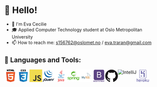 # 👋 Hello!
- 👧 I'm Eva Cecilie
- 🎓 Applied Computer Technology student at Oslo Metropolitan University
- 📫 How to reach me: s156762@oslomet.no / eva.traran@gmail.com

## 🧰 Languages and Tools:
<p align="center">
<img src="https://raw.githubusercontent.com/github/explore/80688e429a7d4ef2fca1e82350fe8e3517d3494d/topics/html/html.png" alt="Html" height="40" align="left" />
<img src="https://raw.githubusercontent.com/github/explore/80688e429a7d4ef2fca1e82350fe8e3517d3494d/topics/css/css.png" alt="Css" height="40" align="left" />
<img src="https://raw.githubusercontent.com/github/explore/80688e429a7d4ef2fca1e82350fe8e3517d3494d/topics/javascript/javascript.png" alt="Javascript" height="40" align="left" />
<img src="https://raw.githubusercontent.com/devicons/devicon/master/icons/jquery/jquery-original-wordmark.svg" alt="Jquery" height="40" align="left" />
<img src="https://raw.githubusercontent.com/devicons/devicon/master/icons/java/java-original-wordmark.svg" alt="Java" height="40" align="left" />
<img src="https://raw.githubusercontent.com/devicons/devicon/master/icons/spring/spring-original-wordmark.svg" alt="Springboot" height="40" align="left" />
<img src="https://raw.githubusercontent.com/github/explore/80688e429a7d4ef2fca1e82350fe8e3517d3494d/topics/mysql/mysql.png" alt="MySql" height="40" align="left" />
<img src="https://raw.githubusercontent.com/devicons/devicon/master/icons/bootstrap/bootstrap-plain-wordmark.svg" alt="Bootstrap" height="40" align="left" /> 
<img src="https://raw.githubusercontent.com/github/explore/78df643247d429f6cc873026c0622819ad797942/topics/github/github.png" alt="Github" height="40" align="left" />
<img src="https://upload.wikimedia.org/wikipedia/commons/9/9c/IntelliJ_IDEA_Icon.svg" alt="IntelliJ" height="40" align="left" />
<img src="https://raw.githubusercontent.com/devicons/devicon/master/icons/heroku/heroku-original-wordmark.svg" alt="Heroku" height="40" align="left" /> 
</p>
